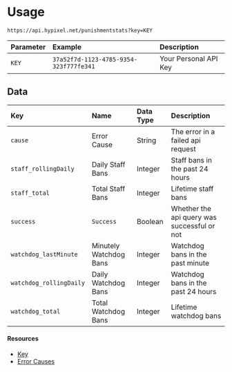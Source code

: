 # Usage
`https://api.hypixel.net/punishmentstats?key=KEY`

|Parameter|Example|Description|
|:-|:-|:-|
|`KEY`|`37a52f7d-1123-4785-9354-323f777fe341`|Your Personal API Key| 

## Data
|Key|Name|Data Type|Description|
|:-|:-|:-|:-|
|`cause`|Error Cause|String|The error in a failed api request|
|`staff_rollingDaily`|Daily Staff Bans|Integer|Staff bans in the past 24 hours|
|`staff_total`|Total Staff Bans|Integer|Lifetime staff bans|
|`success`|`Success`|Boolean|Whether the api query was successful or not|
|`watchdog_lastMinute`|Minutely Watchdog Bans|Integer|Watchdog bans in the past minute|
|`watchdog_rollingDaily`|Daily Watchdog Bans|Integer|Watchdog bans in the past 24 hours|
|`watchdog_total`|Total Watchdog Bans|Integer|Lifetime watchdog bans|




#### Resources
- [Key](https://github.com/Mysterium422/Hypixel-Api-Docs/blob/main/API%20Usage/GetAKey.md)
- [Error Causes](https://github.com/Mysterium422/Hypixel-Api-Docs/blob/main/PunishmentStats/Errors.md)